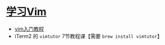 [学习Vim](https://www.openvim.com/)
===

- [vim入门教程](https://coolshell.cn/articles/5426.html)
- iTerm2 的 `vimtutor` 7节教程课【需要 `brew install vimtutor`】